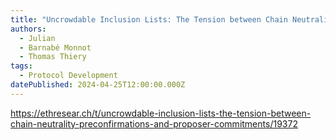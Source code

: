 ```yaml
---
title: "Uncrowdable Inclusion Lists: The Tension between Chain Neutrality, Preconfirmations and Proposer Commitments"
authors:
  - Julian
  - Barnabé Monnot
  - Thomas Thiery
tags:
  - Protocol Development
datePublished: 2024-04-25T12:00:00.000Z
---
```


<https://ethresear.ch/t/uncrowdable-inclusion-lists-the-tension-between-chain-neutrality-preconfirmations-and-proposer-commitments/19372>
